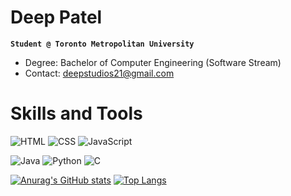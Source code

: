 # Deep Patel
**`Student @ Toronto Metropolitan University`**
* Degree: Bachelor of Computer Engineering (Software Stream)
* Contact: deepstudios21@gmail.com

# Skills and Tools
![HTML](https://img.shields.io/badge/HTML-000?&logo=html5&?style=for-the-badge)
![CSS](https://img.shields.io/badge/CSS-000?&logo=css3)
![JavaScript](https://img.shields.io/badge/-JavaScript-000?&logo=JavaScript)

![Java](https://img.shields.io/badge/-Java-000?&logo=Java&logoColor=007396)
![Python](https://img.shields.io/badge/-Python-000?&logo=Python)
![C](https://img.shields.io/badge/-C-000?&logo=C)



[![Anurag's GitHub stats](https://github-readme-stats.vercel.app/api?username=deep-patel21&count_private=true&show_icons=true&theme=algolia)](https://github.com/anuraghazra/github-readme-stats)
[![Top Langs](https://github-readme-stats.vercel.app/api/top-langs/?username=deep-patel21&langs_count=8&count_private=true&show_icons=true&theme=algolia&layout=compact)](https://github.com/anuraghazra/github-readme-stats)

